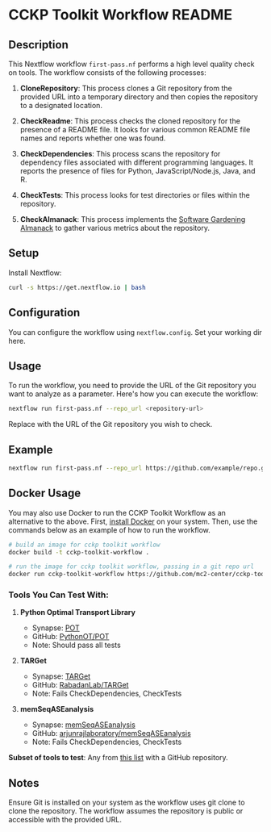 # CCKP Toolkit Workflow README

## Description

This Nextflow workflow `first-pass.nf` performs a high level quality check on tools. The workflow consists of the following processes:

1. **CloneRepository**: This process clones a Git repository from the provided URL into a temporary directory and then copies the repository to a designated location.

2. **CheckReadme**: This process checks the cloned repository for the presence of a README file. It looks for various common README file names and reports whether one was found.

3. **CheckDependencies**: This process scans the repository for dependency files associated with different programming languages. It reports the presence of files for Python, JavaScript/Node.js, Java, and R.

4. **CheckTests**: This process looks for test directories or files within the repository.

5. **CheckAlmanack**: This process implements the [Software Gardening Almanack](https://github.com/software-gardening/almanack) to gather various metrics about the repository.

## Setup

Install Nextflow:

```sh
curl -s https://get.nextflow.io | bash
```
## Configuration

You can configure the workflow using `nextflow.config`. Set your working dir here.

## Usage

To run the workflow, you need to provide the URL of the Git repository you want to analyze as a parameter. Here's how you can execute the workflow:

```bash
nextflow run first-pass.nf --repo_url <repository-url>
```

Replace <repository-url> with the URL of the Git repository you wish to check.

## Example
```bash
nextflow run first-pass.nf --repo_url https://github.com/example/repo.git
```

## Docker Usage

You may also use Docker to run the CCKP Toolkit Workflow as an alternative to the above.
First, [install Docker](https://docs.docker.com/engine/install/) on your system.
Then, use the commands below as an example of how to run the workflow.

```bash
# build an image for cckp toolkit workflow
docker build -t cckp-toolkit-workflow .

# run the image for cckp toolkit workflow, passing in a git repo url
docker run cckp-toolkit-workflow https://github.com/mc2-center/cckp-toolkit-workflow
```

### Tools You Can Test With:

1. **Python Optimal Transport Library**  
   - Synapse: [POT](https://cancercomplexity.synapse.org/Explore/Tools/DetailsPage?toolName=POT)  
   - GitHub: [PythonOT/POT](https://github.com/PythonOT/POT)  
   - Note: Should pass all tests

2. **TARGet**  
   - Synapse: [TARGet](https://cancercomplexity.synapse.org/Explore/Tools/DetailsPage?toolName=TARGet)  
   - GitHub: [RabadanLab/TARGet](https://github.com/RabadanLab/TARGet/tree/master)  
   - Note: Fails CheckDependencies, CheckTests

3. **memSeqASEanalysis**  
   - Synapse: [memSeqASEanalysis](https://cancercomplexity.synapse.org/Explore/Tools/DetailsPage?toolName=memSeqASEanalysis)  
   - GitHub: [arjunrajlaboratory/memSeqASEanalysis](https://github.com/arjunrajlaboratory/memSeqASEanalysis)
   - Note: Fails CheckDependencies, CheckTests

**Subset of tools to test**: Any from [this list](https://cancercomplexity.synapse.org/Explore/Tools) with a GitHub repository.

## Notes
Ensure Git is installed on your system as the workflow uses git clone to clone the repository. The workflow assumes the repository is public or accessible with the provided URL.

